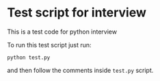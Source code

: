 # Test script for interview
This is a test code for python interview

To run this test script just run:

`python test.py`

and then follow the comments inside `test.py` script.
